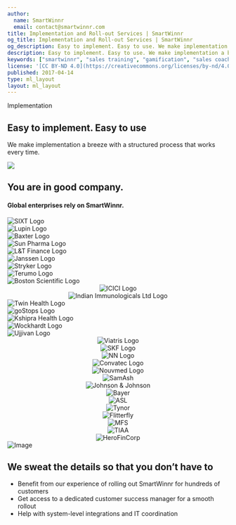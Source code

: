 ```yaml
---
author:
  name: SmartWinnr
  email: contact@smartwinnr.com
title: Implementation and Roll-out Services | SmartWinnr
og_title: Implementation and Roll-out Services | SmartWinnr
og_description: Easy to implement. Easy to use. We make implementation a breeze with a structured process that works every time.
description: Easy to implement. Easy to use. We make implementation a breeze with a structured process that works every time.
keywords: ["smartwinnr", "sales training", "gamification", "sales coaching", "sales performance", "sales enablement", "solutions", "new product launch", "new offer launch", "new service launch", "train partners", "train distributors"]
license: '[CC BY-ND 4.0](https://creativecommons.org/licenses/by-nd/4.0)'
published: 2017-04-14
type: ml_layout
layout: ml_layout
---
```


<div class="">
  <div class="ml_implementation_top_section">
    <div class="ml_label ml_quiz_badge ml-margin-top-sections">Implementation</div>
    <h2 class="ml_body_text_white">Easy to implement. Easy to use</h2>
    <p class=" ml_body_text_white">We make implementation a breeze with a structured process that works every time.</p>
  </div>
  <img class="swoop" src="/images/swoop_mask.min.svg">
</div>


<section class="ml-key-points ml-background-white">
  <div class="padding50 ml-padding-bottom10 ">
    <div class="row">
      <div class="col-md-12 col-sm-12">
        <h1 class="text-center ml_body_text_black ml-margin-bottom20">You are in good company.</h1>
        <h4 class="text-center ml_body_text_black ml-margin-bottom20">Global enterprises rely on SmartWinnr.</h4>
      </div>
    </div>
   <div class="row text-center paddingLogo ">
      <div class="ml_logo_slider ml_div_contents_in_center ml_padding_left_right20">
         <div class="ml_height_100_flex ml_div_contents_in_center" style="display:flex !important;">
            <img class="ml_company_logo_home ml_height_40" src="/images/org-logos/SIXT-logo.png" alt="SIXT Logo">
         </div>
         <div class="ml_height_100_flex ml_div_contents_in_center" style="display:flex !important;">
            <img class="ml_company_logo_home ml_height_75" src="/images/org-logos/Lupin-Logo.png" alt="Lupin Logo">
         </div>
         <div class="ml_height_100_flex ml_div_contents_in_center" style="display:flex !important;">
            <img class="ml_company_logo_home ml_height_30" src="/images/org-logos/baxter-logo.png" alt="Baxter Logo">
         </div>
         <div class="ml_height_100_flex ml_div_contents_in_center" style="display:flex !important;">
            <img class="ml_company_logo_home ml_height_75" src="/images/org-logos/Sun-Pharma.png" alt="Sun Pharma Logo">
         </div>
         <div class="ml_height_100_flex ml_div_contents_in_center" style="display:flex !important;">
            <img class="ml_company_logo_home ml_height_55" src="/images/org-logos/L&T-Finance-logo.png"
               alt="L&T Finance Logo">
         </div>
         <div class="ml_height_100_flex ml_div_contents_in_center" style="display:flex !important;">
            <img class="ml_company_logo_home ml_height_75" src="/images/org-logos/Janssen-logo.png" alt="Janssen Logo">
         </div>
         <div class="ml_height_100_flex ml_div_contents_in_center" style="display:flex !important;">
            <img class="ml_company_logo_home ml_height_35" src="/images/org-logos/Stryker-Logo.png" alt="Stryker Logo">
         </div>
         <div class="ml_height_100_flex ml_div_contents_in_center" style="display:flex !important;">
            <img class="ml_company_logo_home ml_height_40" src="/images/org-logos/Terumo-logo.png" alt="Terumo Logo">
         </div>
         <div class="ml_height_100_flex ml_div_contents_in_center" style="display:flex !important;">
            <img class="ml_company_logo_home ml_height_55" src="/images/org-logos/bsc.png" alt="Boston Scientific Logo">
         </div>
         <div class="ml_height_100_flex">
            <center><img class="ml_company_logo_home ml_height_40 " src="/images/org-logos/icici_bank_logo.webp"
                  alt="ICICI Logo"></center>
         </div>
         <div class="ml_height_100_flex ml_div_contents_in_center">
            <center><img class="ml_company_logo_home ml_height_40"
                  src="/images/org-logos/Indian-Immunologicals-Ltd-logo.png" alt="Indian Immunologicals Ltd Logo"></center>
         </div>
         <div class="ml_height_100_flex ml_div_contents_in_center" style="display:flex !important;">
            <img class="ml_company_logo_home ml_height_55" src="/images/org-logos/Twin-Health-Logo.png"
               alt="Twin Health Logo">
         </div>
         <div class="ml_height_100_flex ml_div_contents_in_center" style="display:flex !important;">
            <img class="ml_company_logo_home ml_height_40" src="/images/org-logos/goStops-logo.png" alt="goStops Logo">
         </div>
         <div class="ml_height_100_flex ml_div_contents_in_center" style="display:flex !important;">
            <img class="ml_company_logo_home ml_height_60" src="/images/org-logos/Kshipra-Health-logo.png"
               alt="Kshipra Health Logo">
         </div>
         <div class="ml_height_100_flex ml_div_contents_in_center" style="display:flex !important;">
            <img class="ml_company_logo_home ml_height_55" src="/images/org-logos/Wockhardt-logo.png" alt="Wockhardt Logo">
         </div>
         <div class="ml_height_100_flex ml_div_contents_in_center" style="display:flex !important;">
            <img class="ml_company_logo_home ml_height_40" src="/images/org-logos/Ujjivan-logo.png" alt="Ujjivan Logo">
         </div>
         <div class="ml_height_100_flex">
            <center><img class="ml_company_logo_home " src="/images/org-logos/viatris-logo.png" alt="Viatris Logo">
            </center>
         </div>
         <div class="ml_height_100_flex">
            <center><img class="ml_company_logo_home " src="/images/org-logos/skf-logo.png" alt="SKF Logo"></center>
         </div>
         <div class="ml_height_100_flex">
            <center><img class="ml_company_logo_home " src="/images/org-logos/nn-logo.png" alt="NN Logo"></center>
         </div>
         <div class="ml_height_100_flex">
            <center><img class="ml_company_logo_home" src="/images/org-logos/convatec-logo.png" alt="Convatec Logo">
            </center>
         </div>
         <div class="ml_height_100_flex">
            <center><img class="ml_company_logo_home " src="/images/org-logos/nouvmed logo.webp" alt="Nouvmed Logo">
            </center>
         </div>
         <!--
         <div class="ml_height_100_flex" >
            <center> <img class="ml_company_logo_home ml_height_75" src="/images/org-logos/maharishi-ayurveda-logo.webp" alt="Maharishi Ayurveda"></center>
         </div>
         -->
         <div class="ml_height_100_flex">
            <center><img class="ml_company_logo_home ml_height_35" src="/images/org-logos/SamAsh.png" alt="SamAsh">
            </center>
         </div>
         <div class="ml_height_100_flex">
            <center><img class="ml_company_logo_home ml_height_40 " src="/images/org-logos/j-j-logo.png"
                  alt="Johnson & Johnson"></center>
         </div>
         <div class="ml_height_100_flex">
            <center><img class="ml_company_logo_home ml_height_75" src="/images/org-logos/bayer-logo.svg" alt="Bayer">
            </center>
         </div>
         <div class="ml_height_100_flex">
            <center><img class="ml_company_logo_home ml_height_75 ml-margin-top10" src="/images/org-logos/artis.png"
                  alt="ASL"></center>
         </div>
         <div class="ml_height_100_flex">
            <center><img class="ml_company_logo_home ml_height_75" src="/images/org-logos/tynor-logo.png" alt="Tynor">
            </center>
         </div>
         <div class="ml_height_100_flex">
            <center><img class="ml_company_logo_home ml_height_55" src="/images/org-logos/fitterfly.png" alt="Flitterfly">
            </center>
         </div>
         <div class="ml_height_100_flex">
            <center><img class="ml_company_logo_home ml_height_55" src="/images/org-logos/mfs.png" alt="MFS"></center>
         </div>
         <div class="ml_height_100_flex">
            <center><img class="ml_company_logo_home ml_height_30" src="/images/org-logos/TIAA-Logo.png" alt="TIAA">
            </center>
         </div>
         <div class="ml_height_100_flex">
            <center><img class="ml_company_logo_home ml_height_75 ml-margin-top10" src="/images/org-logos/Hero_FinCorp.png"
                  alt="HeroFinCorp"></center>
         </div>
      </div>
   </div>
</section>

<section class="">
  <div class="ml_no_padding_bottom50 ml-background-white">
    <div class="row ml_div_contents_in_center">
      <div class="col-lg-7 col-md-12 col-sm-12 col-xs-12 text-center padding0 ml_zindex1">
        <img class="ml-image ml-margin-bottom0" alt="Image" src="https://d2htycb3ayzv6u.cloudfront.net/Images_2020-03-23_09_45/PEAK_Framework_pm3jsv.png"/>
      </div>
      <div class="col-lg-5 col-md-12 col-sm-12 col-xs-12">
        <h2>We sweat the details so that you don’t have to</h2>
        <ul class="ml_font_1 ml_ul_tick">
          <li class="ml-margin-top10">Benefit from our experience of rolling out SmartWinnr for hundreds of customers</li>
          <li class="ml-margin-top10">Get access to a dedicated customer success manager for a smooth rollout</li>
          <li class="ml-margin-top10">Help with system-level integrations and IT coordination</li>
        </ul>
      </div>
    </div>
  </div>
</section>
